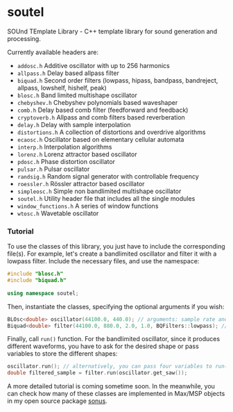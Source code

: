 # soutel
SOUnd TEmplate Library - C++ template library for sound generation and processing. 

Currently available headers are:

* `addosc.h` Additive oscillator with up to 256 harmonics
* `allpass.h` Delay based allpass filter
* `biquad.h` Second order filters (lowpass, hipass, bandpass, bandreject, allpass, lowshelf, hishelf, peak)
* `blosc.h` Band limited multishape oscillator
* `chebyshev.h` Chebyshev polynomials based waveshaper
* `comb.h` Delay based comb filter (feedforward and feedback)
* `cryptoverb.h` Allpass and comb filters based reverberation
* `delay.h` Delay with sample interpolation
* `distortions.h` A collection of distortions and overdrive algorithms
* `ecaosc.h` Oscillator based on elementary cellular automata
* `interp.h` Interpolation algorithms
* `lorenz.h` Lorenz attractor based oscillator
* `pdosc.h` Phase distortion oscillator
* `pulsar.h` Pulsar oscillator
* `randsig.h` Random signal generator with controllable frequency
* `roessler.h` Rössler attractor based oscillator
* `simpleosc.h` Simple non bandlimited multishape oscillator
* `soutel.h` Utility header file that includes all the single modules
* `window_functions.h` A series of window functions
* `wtosc.h` Wavetable oscillator

### Tutorial

To use the classes of this library, you just have to include the corresponding file(s). For example, let's create a bandlimited oscillator and filter it with a lowpass filter.
Include the necessary files, and use the namespace:
```cpp
#include "blosc.h"
#include "biquad.h"
     
using namespace soutel;
```

Then, instantiate the classes, specifying the optional arguments if you wish:
```cpp
BLOsc<double> oscillator(44100.0, 440.0); // arguments: sample rate and frequency
Biquad<double> filter(44100.0, 880.0, 2.0, 1.0, BQFilters::lowpass); // arguments: sample rate, cutoff, q, gain (for shelving filters), filter type
```

Finally, call `run()` function. For the bandlimited oscillator, since it produces different waveforms, you have to ask for the desired shape or pass variables to store the different shapes:
```cpp
oscillator.run(); // alternatively, you can pass four variables to run(), where sine, triangle, saw and square output are stored
double filtered_sample = filter.run(oscillator.get_saw());
```

A more detailed tutorial is coming sometime soon. In the meanwhile, you can check how many of these classes are implemented in Max/MSP objects in my open source package [sonus](https://github.com/valeriorlandini/sonus).

